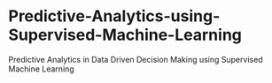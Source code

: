 # Predictive-Analytics-using-Supervised-Machine-Learning
Predictive Analytics in Data Driven Decision Making using Supervised Machine Learning 
